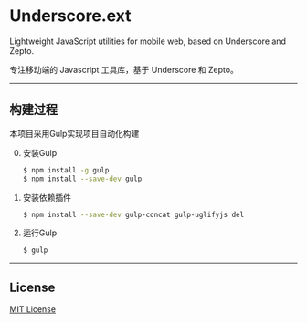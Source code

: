 # Underscore.ext

Lightweight JavaScript utilities for mobile web, based on Underscore and Zepto.

专注移动端的 Javascript 工具库，基于 Underscore 和 Zepto。

***

## 构建过程

本项目采用Gulp实现项目自动化构建

0. 安装Gulp
	```sh
	$ npm install -g gulp   
	$ npm install --save-dev gulp    
	```

1. 安装依赖插件
	```sh
	$ npm install --save-dev gulp-concat gulp-uglifyjs del
	```

2. 运行Gulp
 	```sh
	$ gulp
	```

***

## License

[MIT License](http://www.opensource.org/licenses/mit-license.php)
